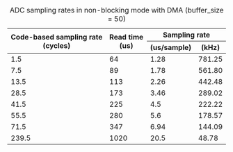 <table>
  <caption>ADC sampling rates in non-blocking mode with DMA (buffer_size = 50)</caption>
  <thead>
    <tr>
      <th rowspan=2>Code-based sampling rate<br \>(cycles)</th>
      <th rowspan=2>Read time<br \>(us)</th>
      <th colspan=2>Sampling rate</th>
    </tr>
    <tr>
      <th>(us/sample)</th>
      <th>(kHz)</th>
    </tr>
  </thead>
  <tbody>
    <tr>
      <td>1.5</td>
      <td>64</td>
      <td>1.28</td>
      <td>781.25</td>
    </tr>
    <tr>
      <td>7.5</td>
      <td>89</td>
      <td>1.78</td>
      <td>561.80</td>
    </tr>
    <tr>
      <td>13.5</td>
      <td>113</td>
      <td>2.26</td>
      <td>442.48</td>
    </tr>
    <tr>
      <td>28.5</td>
      <td>173</td>
      <td>3.46</td>
      <td>289.02</td>
    </tr>
    <tr>
      <td>41.5</td>
      <td>225</td>
      <td>4.5</td>
      <td>222.22</td>
    </tr>
    <tr>
      <td>55.5</td>
      <td>280</td>
      <td>5.6</td>
      <td>178.57</td>
    </tr>
    <tr>
      <td>71.5</td>
      <td>347</td>
      <td>6.94</td>
      <td>144.09</td>
    </tr>
    <tr>
      <td>239.5</td>
      <td>1020</td>
      <td>20.5</td>
      <td>48.78</td>
    </tr>
  </tbody>
</table>